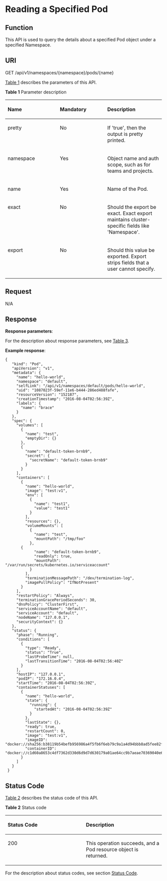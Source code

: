# Reading a Specified Pod<a name="cce_02_0036"></a>

## Function<a name="s71ad64c953904f0985921f05a66305f4"></a>

This API is used to query the details about a specified Pod object under a specified Namespace.

## URI<a name="sf5f1071056e347eb9822c210cfa0b051"></a>

GET /api/v1/namespaces/\{namespace\}/pods/\{name\}

[Table 1](#en-us_topic_0079614904_table61950116)  describes the parameters of this API.

**Table  1**  Parameter description

<a name="en-us_topic_0079614904_table61950116"></a>
<table><thead align="left"><tr id="en-us_topic_0079614904_row42466880"><th class="cellrowborder" valign="top" width="33.33333333333333%" id="mcps1.2.4.1.1"><p id="en-us_topic_0079614904_p17265247"><a name="en-us_topic_0079614904_p17265247"></a><a name="en-us_topic_0079614904_p17265247"></a>Name</p>
</th>
<th class="cellrowborder" valign="top" width="30.303030303030305%" id="mcps1.2.4.1.2"><p id="p25470926205834"><a name="p25470926205834"></a><a name="p25470926205834"></a>Mandatory</p>
</th>
<th class="cellrowborder" valign="top" width="36.36363636363636%" id="mcps1.2.4.1.3"><p id="p49879135205834"><a name="p49879135205834"></a><a name="p49879135205834"></a>Description</p>
</th>
</tr>
</thead>
<tbody><tr id="en-us_topic_0079614904_row1125057"><td class="cellrowborder" valign="top" width="33.33333333333333%" headers="mcps1.2.4.1.1 "><p id="en-us_topic_0079614904_p24020754"><a name="en-us_topic_0079614904_p24020754"></a><a name="en-us_topic_0079614904_p24020754"></a>pretty</p>
</td>
<td class="cellrowborder" valign="top" width="30.303030303030305%" headers="mcps1.2.4.1.2 "><p id="en-us_topic_0079614904_p66632916"><a name="en-us_topic_0079614904_p66632916"></a><a name="en-us_topic_0079614904_p66632916"></a>No</p>
</td>
<td class="cellrowborder" valign="top" width="36.36363636363636%" headers="mcps1.2.4.1.3 "><p id="en-us_topic_0079614904_p28557102"><a name="en-us_topic_0079614904_p28557102"></a><a name="en-us_topic_0079614904_p28557102"></a>If 'true', then the output is pretty printed.</p>
</td>
</tr>
<tr id="en-us_topic_0079614904_row55687332"><td class="cellrowborder" valign="top" width="33.33333333333333%" headers="mcps1.2.4.1.1 "><p id="en-us_topic_0079614904_p14380054"><a name="en-us_topic_0079614904_p14380054"></a><a name="en-us_topic_0079614904_p14380054"></a>namespace</p>
</td>
<td class="cellrowborder" valign="top" width="30.303030303030305%" headers="mcps1.2.4.1.2 "><p id="en-us_topic_0079614904_p23933749"><a name="en-us_topic_0079614904_p23933749"></a><a name="en-us_topic_0079614904_p23933749"></a>Yes</p>
</td>
<td class="cellrowborder" valign="top" width="36.36363636363636%" headers="mcps1.2.4.1.3 "><p id="en-us_topic_0079614904_p59585512"><a name="en-us_topic_0079614904_p59585512"></a><a name="en-us_topic_0079614904_p59585512"></a>Object name and auth scope, such as for teams and projects.</p>
</td>
</tr>
<tr id="en-us_topic_0079614904_row66507565"><td class="cellrowborder" valign="top" width="33.33333333333333%" headers="mcps1.2.4.1.1 "><p id="en-us_topic_0079614904_p18403674"><a name="en-us_topic_0079614904_p18403674"></a><a name="en-us_topic_0079614904_p18403674"></a>name</p>
</td>
<td class="cellrowborder" valign="top" width="30.303030303030305%" headers="mcps1.2.4.1.2 "><p id="en-us_topic_0079614904_p14302607"><a name="en-us_topic_0079614904_p14302607"></a><a name="en-us_topic_0079614904_p14302607"></a>Yes</p>
</td>
<td class="cellrowborder" valign="top" width="36.36363636363636%" headers="mcps1.2.4.1.3 "><p id="en-us_topic_0079614904_p17660533"><a name="en-us_topic_0079614904_p17660533"></a><a name="en-us_topic_0079614904_p17660533"></a>Name of the Pod.</p>
</td>
</tr>
<tr id="r94dded79cd6b4b48a4f5f012fcdfd007"><td class="cellrowborder" valign="top" width="33.33333333333333%" headers="mcps1.2.4.1.1 "><p id="en-us_topic_0079614904_p865375652118"><a name="en-us_topic_0079614904_p865375652118"></a><a name="en-us_topic_0079614904_p865375652118"></a>exact</p>
</td>
<td class="cellrowborder" valign="top" width="30.303030303030305%" headers="mcps1.2.4.1.2 "><p id="a5bdb3bb6b715429cb36a6898c2e06f45"><a name="a5bdb3bb6b715429cb36a6898c2e06f45"></a><a name="a5bdb3bb6b715429cb36a6898c2e06f45"></a>No</p>
</td>
<td class="cellrowborder" valign="top" width="36.36363636363636%" headers="mcps1.2.4.1.3 "><p id="a025c81775dbc47b7bf3cd51960572a98"><a name="a025c81775dbc47b7bf3cd51960572a98"></a><a name="a025c81775dbc47b7bf3cd51960572a98"></a>Should the export be exact. Exact export maintains cluster-specific fields like 'Namespace'.</p>
</td>
</tr>
<tr id="r3e5af34ff36848cb9e42855c1d173081"><td class="cellrowborder" valign="top" width="33.33333333333333%" headers="mcps1.2.4.1.1 "><p id="a194412d25ff14c699f54d9d578dc145f"><a name="a194412d25ff14c699f54d9d578dc145f"></a><a name="a194412d25ff14c699f54d9d578dc145f"></a>export</p>
</td>
<td class="cellrowborder" valign="top" width="30.303030303030305%" headers="mcps1.2.4.1.2 "><p id="af85e4b0765f84fa29ebaf6149f3d014f"><a name="af85e4b0765f84fa29ebaf6149f3d014f"></a><a name="af85e4b0765f84fa29ebaf6149f3d014f"></a>No</p>
</td>
<td class="cellrowborder" valign="top" width="36.36363636363636%" headers="mcps1.2.4.1.3 "><p id="a5cc1c775e2d5462589fffa4ec954aa30"><a name="a5cc1c775e2d5462589fffa4ec954aa30"></a><a name="a5cc1c775e2d5462589fffa4ec954aa30"></a>Should this value be exported. Export strips fields that a user cannot specify.</p>
</td>
</tr>
</tbody>
</table>

## Request<a name="sae909138a6384d598a5abdab965f3b5f"></a>

N/A

## Response<a name="sfbfa68773c254ab2aa9a05ac4c2968bd"></a>

**Response parameters**:

For the description about response parameters, see  [Table 3](data-structure-of-response-parameters.md#en-us_topic_0079614930_table52931650).

**Example response**:

```
{ 
   "kind": "Pod", 
   "apiVersion": "v1", 
   "metadata": { 
     "name": "hello-world", 
     "namespace": "default", 
     "selfLink": "/api/v1/namespaces/default/pods/hello-world", 
     "uid": "1087023f-59ef-11e6-b444-286ed488fafe", 
     "resourceVersion": "152187", 
     "creationTimestamp": "2016-08-04T02:56:39Z", 
     "labels": { 
       "name": "brace" 
     } 
   }, 
   "spec": { 
     "volumes": [ 
       { 
         "name": "test", 
         "emptyDir": {} 
       }, 
       { 
         "name": "default-token-brnb9", 
         "secret": { 
           "secretName": "default-token-brnb9" 
         } 
       } 
     ], 
     "containers": [ 
       { 
         "name": "hello-world", 
         "image": "test:v1", 
         "env": [ 
           { 
             "name": "test1", 
             "value": "test1" 
           } 
         ], 
         "resources": {}, 
         "volumeMounts": [ 
           { 
             "name": "test", 
             "mountPath": "/tmp/foo" 
           }, 
       { 
             "name": "default-token-brnb9", 
             "readOnly": true, 
             "mountPath": "/var/run/secrets/kubernetes.io/serviceaccount" 
           } 
         ], 
         "terminationMessagePath": "/dev/termination-log", 
         "imagePullPolicy": "IfNotPresent" 
       } 
     ], 
     "restartPolicy": "Always", 
     "terminationGracePeriodSeconds": 30, 
     "dnsPolicy": "ClusterFirst", 
     "serviceAccountName": "default", 
     "serviceAccount": "default", 
     "nodeName": "127.0.0.1", 
     "securityContext": {} 
   }, 
   "status": { 
     "phase": "Running", 
     "conditions": [ 
       { 
         "type": "Ready", 
         "status": "True", 
         "lastProbeTime": null, 
         "lastTransitionTime": "2016-08-04T02:56:40Z" 
       } 
     ], 
     "hostIP": "127.0.0.1", 
     "podIP": "172.16.0.4", 
     "startTime": "2016-08-04T02:56:39Z", 
     "containerStatuses": [ 
       { 
         "name": "hello-world", 
         "state": { 
           "running": { 
             "startedAt": "2016-08-04T02:56:39Z" 
           } 
         }, 
         "lastState": {}, 
         "ready": true, 
         "restartCount": 0, 
         "image": "test:v1", 
         "imageID": "docker://sha256:b38119b54befb956986a4f5fb6f6eb79c9a1a4d94bbb8ad5fee82f5c1175e5b9", 
         "containerID": "docker://c1d60a8653c4df7362d330d6d9d7d630179a01ae64cc9b7aeae70369040e6d30" 
       } 
     ] 
   } 
 }
```

## Status Code<a name="s4baae12d06434a838dd91d75626b67a1"></a>

[Table 2](#en-us_topic_0079614904_table20680137)  describes the status code of this API.

**Table  2**  Status code

<a name="en-us_topic_0079614904_table20680137"></a>
<table><thead align="left"><tr id="en-us_topic_0079614904_row35122812"><th class="cellrowborder" valign="top" width="50%" id="mcps1.2.3.1.1"><p id="p38215036205834"><a name="p38215036205834"></a><a name="p38215036205834"></a>Status Code</p>
</th>
<th class="cellrowborder" valign="top" width="50%" id="mcps1.2.3.1.2"><p id="p8410240205834"><a name="p8410240205834"></a><a name="p8410240205834"></a>Description</p>
</th>
</tr>
</thead>
<tbody><tr id="en-us_topic_0079614904_row43124371"><td class="cellrowborder" valign="top" width="50%" headers="mcps1.2.3.1.1 "><p id="en-us_topic_0079614904_p3413175"><a name="en-us_topic_0079614904_p3413175"></a><a name="en-us_topic_0079614904_p3413175"></a>200</p>
</td>
<td class="cellrowborder" valign="top" width="50%" headers="mcps1.2.3.1.2 "><p id="en-us_topic_0079614904_p8031722"><a name="en-us_topic_0079614904_p8031722"></a><a name="en-us_topic_0079614904_p8031722"></a>This operation succeeds, and a Pod resource object is returned.</p>
</td>
</tr>
</tbody>
</table>

For the description about status codes, see section  [Status Code](status-code.md).


